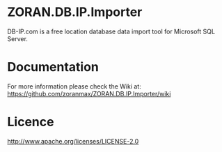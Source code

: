 ZORAN.DB.IP.Importer
====================

DB-IP.com is a free location database data import tool for Microsoft SQL Server.

Documentation 
====================

For more information please check the Wiki at: https://github.com/zoranmax/ZORAN.DB.IP.Importer/wiki

Licence 
====================
http://www.apache.org/licenses/LICENSE-2.0